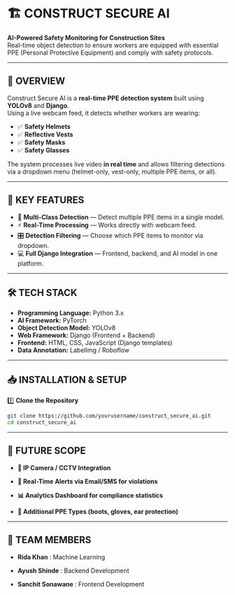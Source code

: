 # 🏗️ CONSTRUCT SECURE AI
**AI-Powered Safety Monitoring for Construction Sites**  
Real-time object detection to ensure workers are equipped with essential PPE (Personal Protective Equipment) and comply with safety protocols.

---

## 📌 OVERVIEW
Construct Secure AI is a **real-time PPE detection system** built using **YOLOv8** and **Django**.  
Using a live webcam feed, it detects whether workers are wearing:

- ✅ **Safety Helmets**
- ✅ **Reflective Vests**
- ✅ **Safety Masks**
- ✅ **Safety Glasses**

The system processes live video **in real time** and allows filtering detections via a dropdown menu (helmet-only, vest-only, multiple PPE items, or all).

---

## 🚀 KEY FEATURES
- 🎯 **Multi-Class Detection** — Detect multiple PPE items in a single model.
- ⚡ **Real-Time Processing** — Works directly with webcam feed.
- 🎛 **Detection Filtering** — Choose which PPE items to monitor via dropdown.
- 💻 **Full Django Integration** — Frontend, backend, and AI model in one platform.

---

## 🛠 TECH STACK
- **Programming Language:** Python 3.x  
- **AI Framework:** PyTorch  
- **Object Detection Model:** YOLOv8  
- **Web Framework:** Django (Frontend + Backend)  
- **Frontend:** HTML, CSS, JavaScript (Django templates)  
- **Data Annotation:** LabelImg / Roboflow  

---

## 📥 INSTALLATION & SETUP
1️⃣ **Clone the Repository**
```bash
git clone https://github.com/yourusername/construct_secure_ai.git
cd construct_secure_ai
```
---
## 🔮 FUTURE SCOPE
- **📡 IP Camera / CCTV Integration**

- **📧 Real-Time Alerts via Email/SMS for violations**

- **📊 Analytics Dashboard for compliance statistics**

- **🦺 Additional PPE Types (boots, gloves, ear protection)**
---

## 👥 TEAM MEMBERS
- **Rida Khan** : Machine Learning

- **Ayush Shinde** : Backend Development

- **Sanchit Sonawane** : Frontend Development
